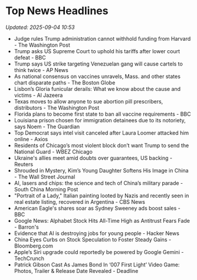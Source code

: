 # Top News Headlines

_Updated: 2025-09-04 10:53_

- Judge rules Trump administration cannot withhold funding from Harvard - The Washington Post
- Trump asks US Supreme Court to uphold his tariffs after lower court defeat - BBC
- Trump says US strike targeting Venezuelan gang will cause cartels to think twice - AP News
- As national consensus on vaccines unravels, Mass. and other states chart disparate paths - The Boston Globe
- Lisbon’s Gloria funicular derails: What we know about the cause and victims - Al Jazeera
- Texas moves to allow anyone to sue abortion pill prescribers, distributors - The Washington Post
- Florida plans to become first state to ban all vaccine requirements - BBC
- Louisiana prison chosen for immigration detainees due to its notoriety, says Noem - The Guardian
- Top Democrat says intel visit canceled after Laura Loomer attacked him online - Axios
- Residents of Chicago’s most violent block don’t want Trump to send the National Guard - WBEZ Chicago
- Ukraine's allies meet amid doubts over guarantees, US backing - Reuters
- Shrouded in Mystery, Kim’s Young Daughter Softens His Image in China - The Wall Street Journal
- AI, lasers and chips: the science and tech of China’s military parade - South China Morning Post
- "Portrait of a Lady," Italian painting looted by Nazis and recently seen in real estate listing, recovered in Argentina - CBS News
- American Eagle's shares soar as Sydney Sweeney ads boost sales - BBC
- Google News: Alphabet Stock Hits All-Time High as Antitrust Fears Fade - Barron's
- Evidence that AI is destroying jobs for young people - Hacker News
- China Eyes Curbs on Stock Speculation to Foster Steady Gains - Bloomberg.com
- Apple’s Siri upgrade could reportedly be powered by Google Gemini - TechCrunch
- Patrick Gibson Cast As James Bond In ‘007 First Light’ Video Game: Photos, Trailer & Release Date Revealed - Deadline